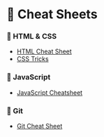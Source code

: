 # 📝 Cheat Sheets  

### 🔹 HTML & CSS  
- [HTML Cheat Sheet](https://htmlcheatsheet.com/)  
- [CSS Tricks](https://css-tricks.com/)  

### 🔹 JavaScript  
- [JavaScript Cheatsheet](https://htmlcheatsheet.com/js/)  

### 🔹 Git  
- [Git Cheat Sheet](https://education.github.com/git-cheat-sheet-education.pdf)  
